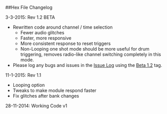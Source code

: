 ##Hex File Changelog  

3-3-2015: Rev 1.2 BETA 
- Rewritten code around channel / time selection
    - Fewer audio glitches
    - Faster, more responsive 
    - More consistent response to reset triggers 
    - Non-Looping one shot mode should be more useful for drum triggering, removes radio-like channel switching completely in this mode. 
- Please log any bugs and issues in the [Issue Log](https://github.com/TomWhitwell/RadioMusic/issues) using the [Beta 1.2](https://github.com/TomWhitwell/RadioMusic/labels/Beta%201.2) tag.  

11-1-2015: Rev 1.1 
- Looping option  
- Tweaks to make module respond faster  
- Fix glitches after bank changes  

28-11-2014: Working Code v1  
